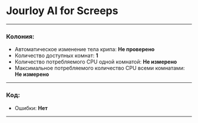 # Jourloy AI for Screeps
***
### Колония:
* Автоматическое изменение тела крипа: **Не проверено**
* Количество доступных комнат: **1**
* Количество потребляемого CPU одной комнатой: **Не измерено**
* Максимальное потребляемого количество CPU всеми комнатами: **Не измерено**
***
### Код:
* Ошибки: **Нет**
***
